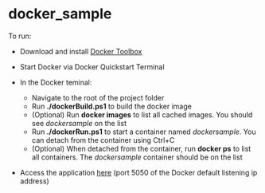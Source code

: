 # docker_sample

To run:

* Download and install [Docker Toolbox](https://www.docker.com/products/docker-toolbox)
* Start Docker via Docker Quickstart Terminal
* In the Docker teminal: 

  * Navigate to the root of the project folder
  * Run **./dockerBuild.ps1** to build the docker image
  * (Optional) Run **docker images** to list all cached images. You should see *dockersample* on the list
  * Run **./dockerRun.ps1** to start a container named *dockersample*. You can detach from the container using Ctrl+C
  * (Optional) When detached from the container, run **docker ps** to list all containers. The *dockersample* container should be on the list
* Access the application [here](http://192.168.99.100:5050) (port 5050 of the Docker default listening ip address)